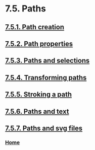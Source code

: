 # 7.5. Paths

## [7.5.1. Path creation](./07-05-01-path-creation.md)
## [7.5.2. Path properties](./07-05-02-path-properties.md)
## [7.5.3. Paths and selections](./07-05-03-paths-and-selections.md)
## [7.5.4. Transforming paths](./07-05-04-transforming-paths.md)
## [7.5.5. Stroking a path](./07-05-05-stroking-a-path.md)
## [7.5.6. Paths and text](./07-05-06-paths-and-text.md)
## [7.5.7. Paths and svg files](./07-05-07-paths-and-svg-files.md)

### [Home](./00-home.md)
